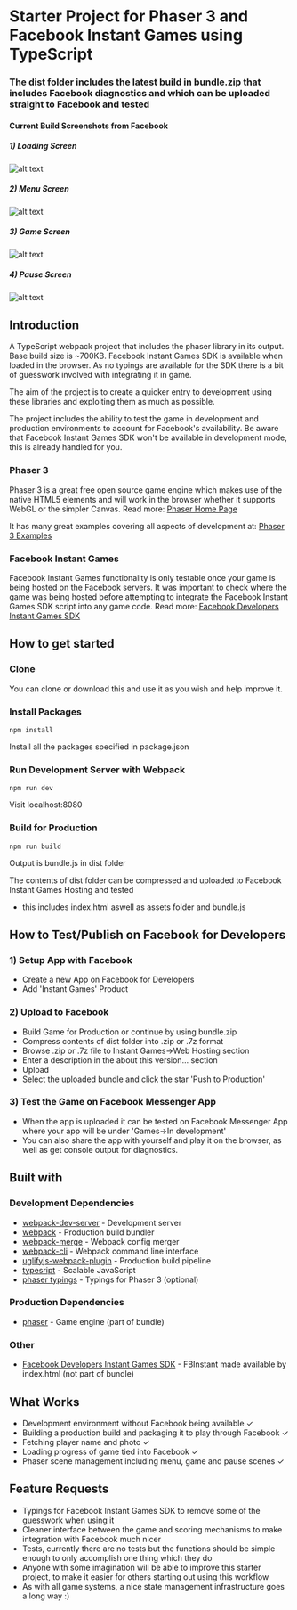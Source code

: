 # Starter Project for Phaser 3 and Facebook Instant Games using TypeScript

### The dist folder includes the latest build in bundle.zip that includes Facebook diagnostics and which can be uploaded straight to Facebook and tested
#### Current Build Screenshots from Facebook
##### 1) Loading Screen
![alt text](https://www.dropbox.com/s/wskkdpzb2zn9sxo/1.Loading.jpg?raw=1)
##### 2) Menu Screen
![alt text](https://www.dropbox.com/s/plxqwz5fxjtcv6u/2.MenuScene.jpg?raw=1)
##### 3) Game Screen
![alt text](https://www.dropbox.com/s/tocz6umseuwqm3b/3.GameScene.jpg?raw=1)
##### 4) Pause Screen
![alt text](https://www.dropbox.com/s/djmikaoe8ngfsw3/4.PauseScene.jpg?raw=1)

## Introduction
A TypeScript webpack project that includes the phaser library in its output. Base build size is ~700KB. Facebook Instant Games SDK is available when loaded in the browser. As no typings are available for the SDK there is a bit of guesswork involved with integrating it in game.

The aim of the project is to create a quicker entry to development using these libraries and exploiting them as much as possible.

The project includes the ability to test the game in development and production environments to account for Facebook's availability. Be aware that Facebook Instant Games SDK won't be available in development mode, this is already handled for you.

### Phaser 3
Phaser 3 is a great free open source game engine which makes use of the native HTML5 elements and will work in the browser whether it supports WebGL or the simpler Canvas. 
Read more: [Phaser Home Page](http://phaser.io/)

It has many great examples covering all aspects of development at: [Phaser 3 Examples](http://labs.phaser.io/)

### Facebook Instant Games
Facebook Instant Games functionality is only testable once your game is being hosted on the Facebook servers. It was important to check where the game was being hosted before attempting to integrate the Facebook Instant Games SDK script into any game code. Read more: [Facebook Developers Instant Games SDK](https://developers.facebook.com/docs/games/instant-games/sdk)

## How to get started
### Clone
You can clone or download this and use it as you wish and help improve it.

### Install Packages
```
npm install
```
Install all the packages specified in package.json

### Run Development Server with Webpack
```
npm run dev
```
Visit localhost:8080

### Build for Production
```
npm run build
```
Output is bundle.js in dist folder

The contents of dist folder can be compressed and uploaded to Facebook Instant Games Hosting and tested
* this includes index.html aswell as assets folder and bundle.js

## How to Test/Publish on Facebook for Developers
### 1) Setup App with Facebook
* Create a new App on Facebook for Developers
* Add 'Instant Games' Product

### 2) Upload to Facebook
* Build Game for Production or continue by using bundle.zip
* Compress contents of dist folder into .zip or .7z format
* Browse .zip or .7z file to Instant Games->Web Hosting section
* Enter a description in the about this version... section
* Upload
* Select the uploaded bundle and click the star 'Push to Production'

### 3) Test the Game on Facebook Messenger App
* When the app is uploaded it can be tested on Facebook Messenger App where your app will be under 'Games->In development'
* You can also share the app with yourself and play it on the browser, as well as get console output for diagnostics.

## Built with
### Development Dependencies
* [webpack-dev-server](https://github.com/webpack/webpack-dev-server) - Development server
* [webpack](https://github.com/webpack/webpack) - Production build bundler
* [webpack-merge](https://github.com/survivejs/webpack-merge) - Webpack config merger
* [webpack-cli](https://github.com/webpack-contrib/uglifyjs-webpack-plugin) - Webpack command line interface
* [uglifyjs-webpack-plugin](https://github.com/webpack-contrib/uglifyjs-webpack-plugin) - Production build pipeline
* [typesript](https://github.com/Microsoft/TypeScript) - Scalable JavaScript
* [phaser typings](https://github.com/photonstorm/phaser3-docs/tree/master/typescript) - Typings for Phaser 3 (optional)

### Production Dependencies
* [phaser](https://github.com/photonstorm/phaser) - Game engine (part of bundle)

### Other
* [Facebook Developers Instant Games SDK](https://developers.facebook.com/docs/games/instant-games/sdk) - FBInstant made available by index.html (not part of bundle)

## What Works
* Development environment without Facebook being available ✓
* Building a production build and packaging it to play through Facebook ✓
* Fetching player name and photo ✓
* Loading progress of game tied into Facebook ✓
* Phaser scene management including menu, game and pause scenes ✓

## Feature Requests
* Typings for Facebook Instant Games SDK to remove some of the guesswork when using it
* Cleaner interface between the game and scoring mechanisms to make integration with Facebook much nicer
* Tests, currently there are no tests but the functions should be simple enough to only accomplish one thing which they do
* Anyone with some imagination will be able to improve this starter project, to make it easier for others starting out using this workflow
* As with all game systems, a nice state management infrastructure goes a long way :)
